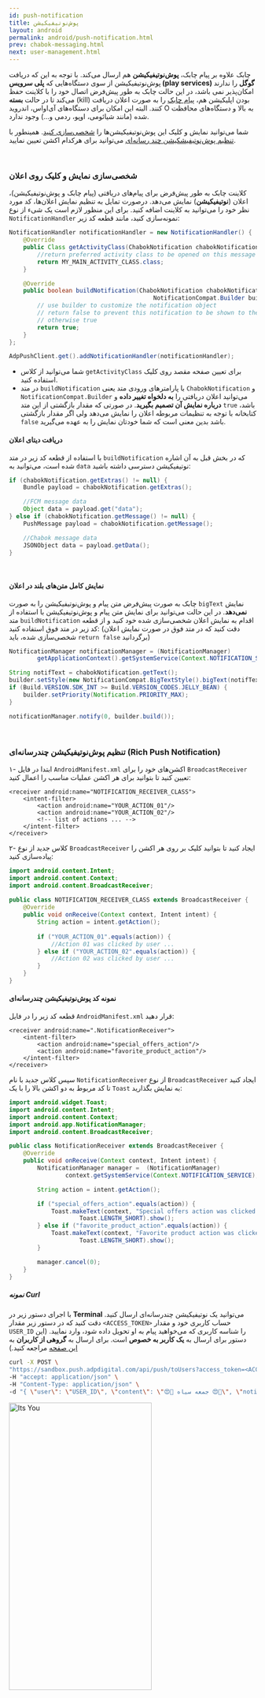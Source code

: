 ```yaml
---
id: push-notification
title: پوش‌نوتیفیکیشن
layout: android
permalink: android/push-notification.html
prev: chabok-messaging.html
next: user-management.html
---
```


چابک علاوه بر پیام چابک، **پوش‌نوتیفیکیشن** هم ارسال می‌کند. با توجه به این که دریافت پوش‌نوتیفیکیشن از سوی دستگاه‌هایی که **پلی سرویس (play services) گوگل** را ندارند امکان‌پذیر نمی باشد، در این حالت چابک به طور پیش‌فرض اتصال خود را با کلاینت حفظ می‌کند تا در حالت **بسته** (kill) بودن اپلیکیشن هم، [پیام چابک](/android/chabok-messaging.html) را به صورت اعلان دریافت کنند. البته این امکان برای دستگاه‌های آی‌اواس، اندروید O به بالا و دستگاه‌های محافظت شده (مانند شیائومی، اوپو، ردمی و...) وجود ندارد.

 شما می‌توانید نمایش و کلیک این پوش‌نوتیفیکیشن‌ها را [شخصی‌سازی کنید](/android/push-notification.html#شخصیسازی-نمایش-و-کلیک-روی-اعلان). همینطور با [تنظیم پوش‌نوتیفیشکیشن چند رسانه‌ای](/android/push-notification.html#تنظیم-پوشنوتیفیکیشن-چندرسانهای-rich-push-notification) می‌توانید برای هرکدام اکشن تعیین نمایید. 

<Br>

### شخصی‌سازی نمایش و کلیک روی اعلان

کلاینت چابک به طور پیش‌فرض برای پیام‌های دریافتی (پیام چابک و پوش‌نوتیفیکیشن)، اعلان (**نوتیفیکیشن**) نمایش می‌دهد. درصورت تمایل به تنظیم نمایش اعلان‌ها، کد مورد نظر خود را می‌توانید به کلاینت اضافه کنید.
برای این منظور لازم است یک شیء از نوع `NotificationHandler` نمونه‌سازی کنید، مانند قطعه کد زیر:

```java                
NotificationHandler notificationHandler = new NotificationHandler() {
    @Override
    public Class getActivityClass(ChabokNotification chabokNotification) {
        //return preferred activity class to be opened on this message's notification
        return MY_MAIN_ACTIVITY_CLASS.class;
    }

    @Override
    public boolean buildNotification(ChabokNotification chabokNotification,
                                         NotificationCompat.Builder builder) {
        // use builder to customize the notification object
        // return false to prevent this notification to be shown to the user
    	// otherwise true
        return true;
    }
};

AdpPushClient.get().addNotificationHandler(notificationHandler);
```

- شما می‌توانید از کلاس `getActivityClass` برای تعیین صفحه مقصد روی کلیک استفاده کنید.
- در متد `buildNotification` با پارامترهای ورودی متد یعنی `ChabokNotification` و `NotificationCompat.Builder` می‌توانید اعلان دریافتی را **به دلخواه تغییر داده** و **درباره نمایش آن تصمیم بگیرید**. در صورتی که مقدار بازگشتی از این متد `true` باشد، کتابخانه با توجه به تنظیمات مربوطه اعلان را نمایش می‌دهد ولی اگر مقدار بازگشتی `false` باشد بدین معنی است که شما خودتان نمایش را به عهده می‌گیرید.

#### دریافت دیتای اعلان

با استفاده از قطعه کد زیر در متد `buildNotification` که در بخش قبل به آن اشاره شده است، می‌توانید به `data` نوتیفیکیشن دسترسی داشته باشید:

```java
if (chabokNotification.getExtras() != null) {
    Bundle payload = chabokNotification.getExtras();

    //FCM message data
    Object data = payload.get("data");
} else if (chabokNotification.getMessage() != null) {
    PushMessage payload = chabokNotification.getMessage();

    //Chabok message data
    JSONObject data = payload.getData();
}
```

<Br>

#### نمایش کامل متن‌های بلند در اعلان

چابک به صورت پیش‌فرض متن پیام و پوش‌نوتیفیکیشن را به صورت `bigText` نمایش **نمی‌دهد**. در این حالت می‌توانید برای نمایش متن پیام و پوش‌نوتیفیکیشن با استفاده از متد `buildNotification` اقدام به نمایش اعلان شخصی‌سازی شده خود کنید و از قطعه کد زیر در متد فوق استفاده کنید: (دقت کنید که در متد فوق در صورت نمایش اعلان شخصی‌سازی شده، باید `return false` برگردانید)

```java
NotificationManager notificationManager = (NotificationManager)
		getApplicationContext().getSystemService(Context.NOTIFICATION_SERVICE);

String notifText = chabokNotification.getText();
builder.setStyle(new NotificationCompat.BigTextStyle().bigText(notifText));
if (Build.VERSION.SDK_INT >= Build.VERSION_CODES.JELLY_BEAN) {
    builder.setPriority(Notification.PRIORITY_MAX);
}

notificationManager.notify(0, builder.build());
```

<Br>

### تنظیم پوش‌نوتیفیکیشن چندرسانه‌ای (Rich Push Notification)

۱- ابتدا در فایل `AndroidManifest.xml` اکشن‌های خود را برای `‌BroadcastReceiver` تعیین کنید تا بتوانید برای هر اکشن عملیات مناسب را اعمال کنید:

```markup
<receiver android:name="NOTIFICATION_RECEIVER_CLASS">  
	<intent-filter> 
		<action android:name="YOUR_ACTION_01"/>  
		<action android:name="YOUR_ACTION_02"/> 
		<!-- list of actions ... -->
	</intent-filter>
</receiver>
```

۲- کلاس جدید از نوع `BroadcastReceiver` ایجاد کنید تا بتوانید کلیک بر روی هر اکشن را پیاده‌سازی کنید:

```java
import android.content.Intent;  
import android.content.Context;  
import android.content.BroadcastReceiver;  
  
public class NOTIFICATION_RECEIVER_CLASS extends BroadcastReceiver {  
    @Override  
    public void onReceive(Context context, Intent intent) {  
        String action = intent.getAction();  
	
        if ("YOUR_ACTION_01".equals(action)) {  
            //Action 01 was clicked by user ...  
        } else if ("YOUR_ACTION_02".equals(action)) {  
            //Action 02 was clicked by user ...
        }  
    }  
}
```

#### نمونه کد پوش‌نوتیفیکیشن چندرسانه‌ای

قطعه کد زیر را در فایل `AndroidManifest.xml` قرار دهید:

```markup
<receiver android:name=".NotificationReceiver">  
	<intent-filter> 
		<action android:name="special_offers_action"/>  
		<action android:name="favorite_product_action"/> 
	</intent-filter>
</receiver>
```

سپس کلاس جدید با نام `NotificationReceiver` از نوع `BroadcastReceiver` ایجاد کنید تا کد مربوط به دو اکشن بالا را با یک `Toast` به نمایش بگذارید:

```java
import android.widget.Toast;
import android.content.Intent;
import android.content.Context;
import android.app.NotificationManager;
import android.content.BroadcastReceiver;

public class NotificationReceiver extends BroadcastReceiver {
    @Override
    public void onReceive(Context context, Intent intent) {
        NotificationManager manager =  (NotificationManager) 
                context.getSystemService(Context.NOTIFICATION_SERVICE);

        String action = intent.getAction();

        if ("special_offers_action".equals(action)) {
            Toast.makeText(context, "Special offers action was clicked by user ...",
                    Toast.LENGTH_SHORT).show();
        } else if ("favorite_product_action".equals(action)) {
            Toast.makeText(context, "Favorite product action was clicked ...",
                    Toast.LENGTH_SHORT).show();
        }

        manager.cancel(0);
    }
}
```

##### نمونه Curl

با اجرای دستور زیر در **Terminal** می‌توانید یک نوتیفیکیشن چندرسانه‌ای ارسال کنید. دقت کنید که در دستور زیر مقدار `<ACCESS_TOKEN>` حساب کاربری خود و مقدار `USER_ID` را شناسه‌ کاربری که می‌خواهید پیام به او تحویل داده شود، وارد نمایید. (این دستور برای ارسال به **یک کاربر به خصوص** است. برای ارسال به **گروهی از کاربران** به [این صفحه](https://doc.chabokpush.com/rest-api/send-chabok-message.html#ارسال-به-گروهی-از-کاربران-byquery) مراجعه کنید.)

```bash
curl -X POST \
"https://sandbox.push.adpdigital.com/api/push/toUsers?access_token=<ACCESS_TOKEN>" \
-H "accept: application/json" \
-H "Content-Type: application/json" \
-d "{ \"user\": \"USER_ID\", \"content\": \"😍💯 جمعه سیاه 😍💯\", \"notification\": { \"title\": \"😍💯 جمعه سیاه 😍💯\", \"body\": \"در جمعه سیاه می‌توانید با خرید از فروشگاه‌چابک، همزمان با تمام دنیا در این کمپین بزرگ شرکت کنید و با تخفیف های باور نکردنی همراه باشید.\", \"actions\": [ { \"id\": \"special_offers_action\", \"title\": \"پیشنهادهای ویژه\", \"options\": 5 }, { \"id\": \"favorite_product_action\", \"title\": \"کالاهای مورد علاقه من\", \"options\": 5 } ], \"mediaType\": \"png\", \"mediaUrl\": \"https://raw.githubusercontent.com/chabokpush/chabok-assets/master/samples/notification/blackfriday.png\", \"mutableContent\": true, \"category\": \"__BLACK_FRIDAY__\" }}"
```

<img src="https://raw.githubusercontent.com/chabokpush/chabok-assets/master/chabok-docs/android/rich-notification-android.png" alt="Its You" height="583px" width="289.5px">
